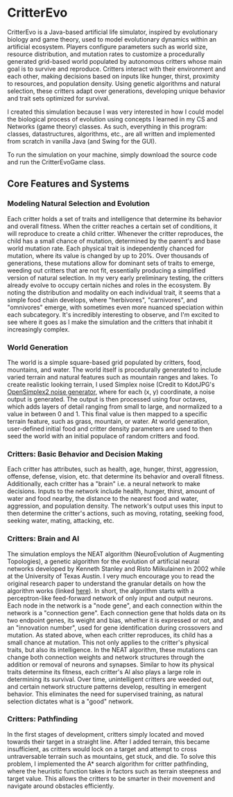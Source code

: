 # CritterEvo

CritterEvo is a Java-based artificial life simulator, inspired by evolutionary biology and game theory, used to model evolutionary dynamics within an artificial ecosystem. Players configure parameters such as world size, resource distribution, and mutation rates to customize a procedurally generated grid-based world populated by autonomous critters whose main goal is to survive and reproduce. Critters interact with their environment and each other, making decisions based on inputs like hunger, thirst, proximity to resources, and population density. Using genetic algorithms and natural selection, these critters adapt over generations, developing unique behavior and trait sets optimized for survival. 

I created this simulation because I was very interested in how I could model the biological process of evolution using concepts I learned in my CS and Networks (game theory) classes. As such, everything in this program: classes, datastructures, algorithms, etc., are all written and implemented from scratch in vanilla Java (and Swing for the GUI).

To run the simulation on your machine, simply download the source code and run the CritterEvoGame class.

## Core Features and Systems

### **Modeling Natural Selection and Evolution**
Each critter holds a set of traits and intelligence that determine its behavior and overall fitness. When the critter reaches a certain set of conditions, it will reproduce to create a child critter. Whenever the critter reproduces, the child has a small chance of mutation, determined by the parent's and base world mutation rate. Each physical trait is independently chanced for mutation, where its value is changed by up to 20%. Over thousands of generations, these mutations allow for dominant sets of traits to emerge, weeding out critters that are not fit, essentially producing a simplified version of natural selection. In my very early preliminary testing, the critters already evolve to occupy certain niches and roles in the ecosystem. By noting the distribution and modality on each individual trait, it seems that a simple food chain develops, where "herbivores", "carnivores", and "omnivores" emerge, with sometimes even more nuanced speciation within each subcategory. It's incredibly interesting to observe, and I'm excited to see where it goes as I make the simulation and the critters that inhabit it increasingly complex. 

### **World Generation**
The world is a simple square-based grid populated by critters, food, mountains, and water. The world itself is procedurally generated to include varied terrain and natural features such as mountain ranges and lakes. To create realistic looking terrain, I used Simplex noise (Credit to KdotJPG's [OpenSimplex2 noise generator](https://github.com/KdotJPG/OpenSimplex2), where for each (x, y) coordinate, a noise output is generated. The output is then processed using four octaves, which adds layers of detail ranging from small to large, and normalized to a value in between 0 and 1. This final value is then mapped to a specific terrain feature, such as grass, mountain, or water. At world generation, user-defined initial food and critter density parameters are used to then seed the world with an initial populace of random critters and food.

### **Critters: Basic Behavior and Decision Making** 
Each critter has attributes, such as health, age, hunger, thirst, aggression, offense, defense, vision, etc. that determine its behavior and overall fitness. Additionally, each critter has a "brain" i.e. a neural network to make decisions. Inputs to the network include health, hunger, thirst, amount of water and food nearby, the distance to the nearest food and water, aggression, and population density. The network's output uses this input to then determine the critter's actions, such as moving, rotating, seeking food, seeking water, mating, attacking, etc. 

### **Critters: Brain and AI** 

The simulation employs the NEAT algorithm (NeuroEvolution of Augmenting Topologies), a genetic algorithm for the evolution of artificial neural networks developed by Kenneth Stanley and Risto Miikulainen in 2002 while at the University of Texas Austin. I very much encourage you to read the original research paper to understand the granular details on how the algorithm works (linked [here](https://nn.cs.utexas.edu/downloads/papers/stanley.cec02.pdf)). In short, the algorithm starts with a perceptron-like feed-forward network of only input and output neurons. Each node in the network is a "node gene", and each connection within the network is a "connection gene". Each connection gene that holds data on its two endpoint genes, its weight and bias, whether it is expressed or not, and an "innovation number", used for gene identification during crossovers and mutation. As stated above, when each critter reproduces, its child has a small chance at mutation. This not only applies to the critter's physical traits, but also its intelligence. In the NEAT algorithm, these mutations can change both connection weights and network structures through the addition or removal of neurons and synapses. Similar to how its physical traits determine its fitness, each critter's AI also plays a large role in determining its survival. Over time, unintelligent critters are weeded out, and certain network structure patterns develop, resulting in emergent behavior. This eliminates the need for supervised training, as natural selection dictates what is a "good" network. 

### **Critters: Pathfinding**
In the first stages of development, critters simply located and moved towards their target in a straight line. After I added terrain, this became insufficient, as critters would lock on a target and attempt to cross untraversable terrain such as mountains, get stuck, and die. To solve this problem, I implemented the A* search algorithm for critter pathfinding, where the heuristic function takes in factors such as terrain steepness and target value. This allows the critters to be smarter in their movement and navigate around obstacles efficiently.  
 
